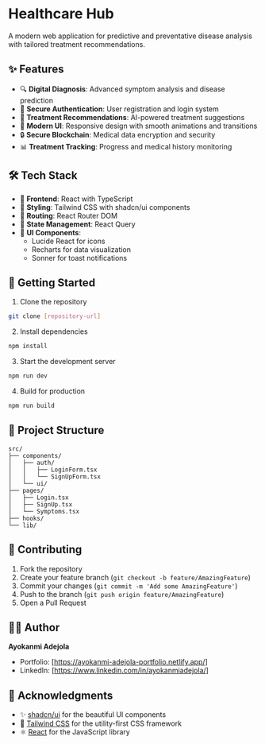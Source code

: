 # Healthcare Hub

A modern web application for predictive and preventative disease analysis with tailored treatment recommendations.


## ✨ Features

- 🔍 **Digital Diagnosis**: Advanced symptom analysis and disease prediction
- 🔐 **Secure Authentication**: User registration and login system
- 💊 **Treatment Recommendations**: AI-powered treatment suggestions
- 💫 **Modern UI**: Responsive design with smooth animations and transitions
- 🔒 **Secure Blockchain**: Medical data encryption and security
- 📊 **Treatment Tracking**: Progress and medical history monitoring

## 🛠️ Tech Stack

- 🔵 **Frontend**: React with TypeScript
- 🎨 **Styling**: Tailwind CSS with shadcn/ui components
- 🔄 **Routing**: React Router DOM
- 📱 **State Management**: React Query
- 🎯 **UI Components**: 
  - Lucide React for icons
  - Recharts for data visualization
  - Sonner for toast notifications

## 🚀 Getting Started

1. Clone the repository
```bash
git clone [repository-url]
```

2. Install dependencies
```bash
npm install
```

3. Start the development server
```bash
npm run dev
```

4. Build for production
```bash
npm run build
```

## 📁 Project Structure

```
src/
├── components/
│   ├── auth/
│   │   ├── LoginForm.tsx
│   │   └── SignUpForm.tsx
│   └── ui/
├── pages/
│   ├── Login.tsx
│   ├── SignUp.tsx
│   └── Symptoms.tsx
├── hooks/
└── lib/
```

## 🤝 Contributing

1. Fork the repository
2. Create your feature branch (`git checkout -b feature/AmazingFeature`)
3. Commit your changes (`git commit -m 'Add some AmazingFeature'`)
4. Push to the branch (`git push origin feature/AmazingFeature`)
5. Open a Pull Request



## 👨‍💻 Author

**Ayokanmi Adejola**

- Portfolio: [https://ayokanmi-adejola-portfolio.netlify.app/]
- LinkedIn: [https://www.linkedin.com/in/ayokanmiadejola/]

## 🙏 Acknowledgments

- ✨ [shadcn/ui](https://ui.shadcn.com/) for the beautiful UI components
- 🎨 [Tailwind CSS](https://tailwindcss.com/) for the utility-first CSS framework
- ⚛️ [React](https://reactjs.org/) for the JavaScript library

